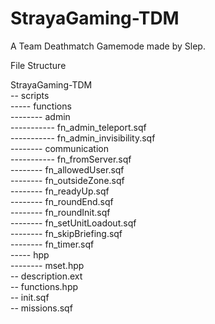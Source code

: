 # StrayaGaming-TDM
A Team Deathmatch Gamemode made by Slep.


File Structure

StrayaGaming-TDM<br/>
-- scripts<br/>
----- functions<br/>
-------- admin<br/>
----------- fn_admin_teleport.sqf<br/>
----------- fn_admin_invisibility.sqf<br/>
-------- communication<br/>
----------- fn_fromServer.sqf<br/>
-------- fn_allowedUser.sqf<br/>
-------- fn_outsideZone.sqf<br/>
-------- fn_readyUp.sqf<br/>
-------- fn_roundEnd.sqf<br/>
-------- fn_roundInit.sqf<br/>
-------- fn_setUnitLoadout.sqf<br/>
-------- fn_skipBriefing.sqf<br/>
-------- fn_timer.sqf<br/>
----- hpp<br/>
-------- mset.hpp<br/>
-- description.ext<br/>
-- functions.hpp<br/>
-- init.sqf<br/>
-- missions.sqf
